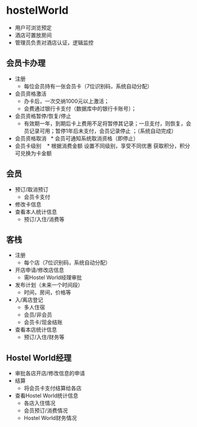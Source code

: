 # hostelWorld

* 用户可浏览预定
* 酒店可置放房间
* 管理员负责对酒店认证，逻辑监控


会员卡办理
---------------------
* 注册
    * 每位会员持有一张会员卡（7位识别码，系统自动分配）
* 会员资格激活
    * 办卡后，一次交纳1000元以上激活；
    * 会费通过银行卡支付（数据库中的银行卡账号）；
* 会员资格暂停/恢复/停止
    * 有效期一年，到期后卡上费用不足将暂停其记录；一旦支付，则恢复，会员记录可用；暂停1年后未支付，会员记录停止 ；（系统自动完成）
* 会员资格取消
    * 会员可通知系统取消资格（即停止）
* 会员卡级别
    * 根据消费金额
        设置不同级别，享受不同优惠
        获取积分，积分可兑换为卡金额
      
会员
---------------------
* 预订/取消预订
    * 会员卡支付
* 修改卡信息
* 查看本人统计信息
    * 预订/入住/消费等

客栈
---------------------
* 注册
    * 每个店（7位识别码，系统自动分配）
* 开店申请/修改店信息
    * 需Hostel World经理审批
* 发布计划（未来一个时间段）
    * 时间，房间，价格等
* 入/离店登记
    * 多人住宿
    * 会员/非会员
    * 会员卡/现金结账
* 查看本店统计信息
    * 预订/入住/财务等

 Hostel World经理
---------------------
* 审批各店开店/修改信息的申请
* 结算
    * 将会员卡支付结算给各店
* 查看Hostel World统计信息
    * 各店入住情况
    * 会员预订/消费情况
    * Hostel World财务情况
